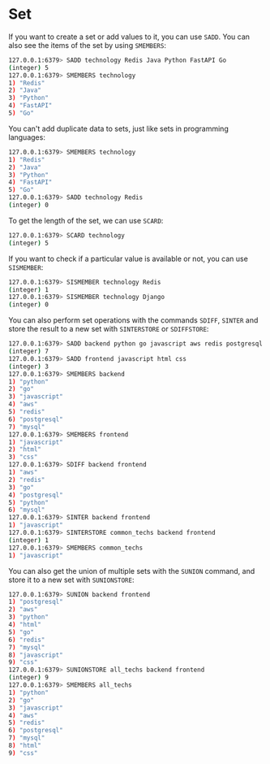 # Set

If you want to create a set or add values to it, you can use `SADD`. You can also see the items of the set by using `SMEMBERS`:
```bash
127.0.0.1:6379> SADD technology Redis Java Python FastAPI Go
(integer) 5
127.0.0.1:6379> SMEMBERS technology
1) "Redis"
2) "Java"
3) "Python"
4) "FastAPI"
5) "Go"
```

You can't add duplicate data to sets, just like sets in programming languages:
```bash
127.0.0.1:6379> SMEMBERS technology
1) "Redis"
2) "Java"
3) "Python"
4) "FastAPI"
5) "Go"
127.0.0.1:6379> SADD technology Redis
(integer) 0
```

To get the length of the set, we can use `SCARD`:
```bash
127.0.0.1:6379> SCARD technology
(integer) 5
```

If you want to check if a particular value is available or not, you can use `SISMEMBER`:
```bash
127.0.0.1:6379> SISMEMBER technology Redis
(integer) 1
127.0.0.1:6379> SISMEMBER technology Django
(integer) 0
```

You can also perform set operations with the commands `SDIFF`, `SINTER` and store the result to a new set with `SINTERSTORE` or `SDIFFSTORE`:
```bash
127.0.0.1:6379> SADD backend python go javascript aws redis postgresql mysql
(integer) 7
127.0.0.1:6379> SADD frontend javascript html css
(integer) 3
127.0.0.1:6379> SMEMBERS backend
1) "python"
2) "go"
3) "javascript"
4) "aws"
5) "redis"
6) "postgresql"
7) "mysql"
127.0.0.1:6379> SMEMBERS frontend
1) "javascript"
2) "html"
3) "css"
127.0.0.1:6379> SDIFF backend frontend
1) "aws"
2) "redis"
3) "go"
4) "postgresql"
5) "python"
6) "mysql"
127.0.0.1:6379> SINTER backend frontend
1) "javascript"
127.0.0.1:6379> SINTERSTORE common_techs backend frontend
(integer) 1
127.0.0.1:6379> SMEMBERS common_techs
1) "javascript"
```

You can also get the union of multiple sets with the `SUNION` command, and store it to a new set with `SUNIONSTORE`:
```bash
127.0.0.1:6379> SUNION backend frontend
1) "postgresql"
2) "aws"
3) "python"
4) "html"
5) "go"
6) "redis"
7) "mysql"
8) "javascript"
9) "css"
127.0.0.1:6379> SUNIONSTORE all_techs backend frontend
(integer) 9
127.0.0.1:6379> SMEMBERS all_techs
1) "python"
2) "go"
3) "javascript"
4) "aws"
5) "redis"
6) "postgresql"
7) "mysql"
8) "html"
9) "css"
```